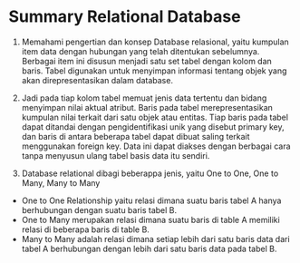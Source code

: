 # Summary Relational Database

1. Memahami pengertian dan konsep Database relasional, yaitu kumpulan item data dengan hubungan yang telah ditentukan sebelumnya. Berbagai item ini disusun menjadi satu set tabel dengan kolom dan baris. Tabel digunakan untuk menyimpan informasi tentang objek yang akan direpresentasikan dalam database.

2. Jadi pada tiap kolom tabel memuat jenis data tertentu dan bidang menyimpan nilai aktual atribut. Baris pada tabel merepresentasikan kumpulan nilai terkait dari satu objek atau entitas. Tiap baris pada tabel dapat ditandai dengan pengidentifikasi unik yang disebut primary key, dan baris di antara beberapa tabel dapat dibuat saling terkait menggunakan foreign key. Data ini dapat diakses dengan berbagai cara tanpa menyusun ulang tabel basis data itu sendiri.

3. Database relational dibagi beberappa jenis, yaitu One to One, One to Many, Many to Many

- One to One Relationship yaitu relasi dimana suatu baris tabel A hanya berhubungan dengan suatu baris tabel B.
- One to Many merupakan relasi dimana suatu baris di table A memiliki relasi di beberapa baris di table B.
- Many to Many adalah relasi dimana setiap lebih dari satu baris data dari tabel A berhubungan dengan lebih dari satu baris data pada tabel B.
